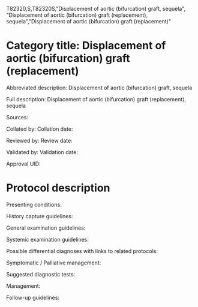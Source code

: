 T82320,S,T82320S,"Displacement of aortic (bifurcation) graft, sequela", "Displacement of aortic (bifurcation) graft (replacement), sequela","Displacement of aortic (bifurcation) graft (replacement)"
# Category title: Displacement of aortic (bifurcation) graft (replacement)

Abbreviated description: Displacement of aortic (bifurcation) graft, sequela

Full description: Displacement of aortic (bifurcation) graft (replacement), sequela

Sources:

Collated by:
Collation date:

Reviewed by:
Review date:

Validated by:
Validation date:

Approval UID:

# Protocol description

Presenting conditions:

History capture guidelines:

General examination guidelines:

Systemic examination guidelines:

Possible differential diagnoses with links to related protocols:

Symptomatic / Palliative management:

Suggested diagnostic tests:

Management:

Follow-up guidelines:
